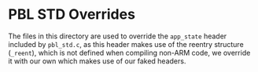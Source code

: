 # PBL STD Overrides
The files in this directory are used to override the `app_state` header included
by `pbl_std.c`, as this header makes use of the reentry structure (`_reent`), which
is not defined when compiling non-ARM code, we override it with our own which makes
use of our faked headers.
